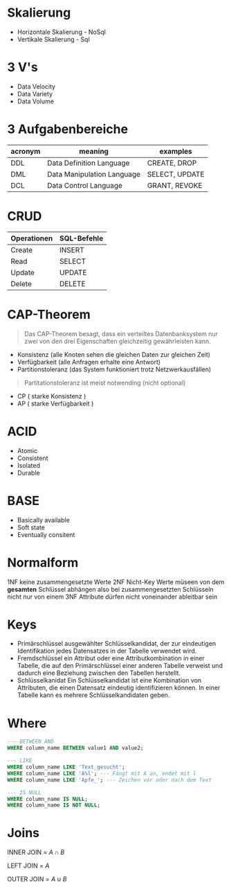
# Skalierung

- Horizontale Skalierung - NoSql
- Vertikale Skalierung - Sql

# 3 V's

- Data Velocity
- Data Variety
- Data Volume

# 3 Aufgabenbereiche

| acronym | meaning | examples |
| ---- | ---- | ---- |
| DDL | Data Definition Language | CREATE, DROP |
| DML | Data Manipulation Language | SELECT, UPDATE |
| DCL | Data Control Language | GRANT, REVOKE |

# CRUD

| Operationen | SQL-Befehle |
| ---- | ---- |
| Create | INSERT |
| Read | SELECT |
| Update | UPDATE |
| Delete | DELETE |

# CAP-Theorem

> Das CAP-Theorem besagt, dass ein verteiltes Datenbanksystem nur zwei von den drei Eigenschaften gleichzeitig gewährleisten kann.

- Konsistenz (alle Knoten sehen die gleichen Daten zur gleichen Zeit)
- Verfügbarkeit (alle Anfragen erhalte eine Antwort)
- Partitionstoleranz (das System funktioniert trotz Netzwerkausfällen)

>Partitationstoleranz ist meist notwending (nicht optional)

- CP ( starke Konsistenz )
- AP ( starke Verfügbarkeit )

# ACID
- Atomic
- Consistent
- Isolated
- Durable

# BASE
 - Basically available
 - Soft state
 - Eventually consitent

# Normalform

1NF keine zusammengesetzte Werte
2NF Nicht-Key Werte müseen von dem **gesamten** Schlüssel abhängen also bei zusammengesetzten Schlüsseln nicht nur von einem
3NF Attribute dürfen nicht voneinander ableitbar sein

# Keys

- Primärschlüssel 
	ausgewählter Schlüsselkandidat, der zur eindeutigen Identifikation jedes Datensatzes in der Tabelle verwendet wird.
- Fremdschlüssel
	ein Attribut oder eine Attributkombination in einer Tabelle, die auf den Primärschlüssel einer anderen Tabelle verweist und dadurch eine Beziehung zwischen den Tabellen herstellt.
- Schlüsselkanidat
	Ein Schlüsselkandidat ist eine Kombination von Attributen, die einen Datensatz eindeutig identifizieren können. In einer Tabelle kann es mehrere Schlüsselkandidaten geben.

# Where

```SQL
--- BETWEEN AND
WHERE column_name BETWEEN value1 AND value2;

--- LIKE
WHERE column_name LIKE 'Text_gesucht';
WHERE column_name LIKE 'A%l'; --- Fängt mit A an, endet mit l
WHERE column_name LIKE 'Apfe_'; --- Zeichen vor oder nach dem Text

--- IS NULL
WHERE column_name IS NULL;
WHERE column_name IS NOT NULL;
```

# Joins

INNER JOIN = $A \cap B$

LEFT JOIN = $A$

OUTER JOIN = $A \cup B$



